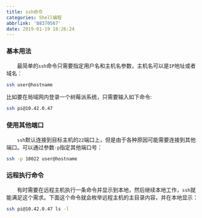 ```yaml
---
title: ssh命令
categories: Shell编程
abbrlink: '88370567'
date: 2019-01-19 18:26:24
---
```

### 基本用法

&emsp;&emsp;最简单的`ssh`命令只需要指定用户名和主机名参数，主机名可以是`IP`地址或者域名：<!--more-->

``` bash
ssh user@hostname
```

比如要在局域网内登录一个树莓派系统，只需要输入如下命令:

``` bash
ssh pi@10.42.0.47
```

### 使用其他端口

&emsp;&emsp;`ssh`默认连接到目标主机的`22`端口上，但是由于各种原因可能需要连接到其他端口。可以通过参数`-p`指定其他端口号：

``` bash
ssh -p 10022 user@hostname
```

### 远程执行命令

&emsp;&emsp;有时需要在远程主机执行一条命令并显示到本地，然后继续本地工作，`ssh`就能满足这个需求。下面这个命令就会枚举远程主机的主目录内容，并在本地显示：

``` bash
ssh pi@10.42.0.47 ls -l
```